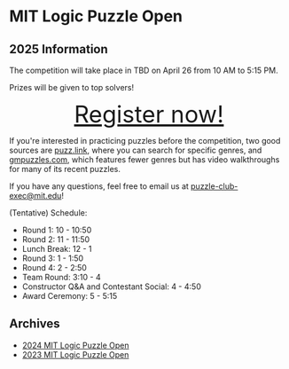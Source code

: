 # MIT Logic Puzzle Open

## 2025 Information

The competition will take place in TBD on April 26 from 10 AM to 5:15 PM.

<!-- The [Instruction Booklet](ib.pdf) is now available. -->

Prizes will be given to top solvers!

<div style="font-size: 3em; text-align: center;">
<a href="https://forms.gle/ifrTxHDCYDTUDUx98">Register now!</a>
</div>

If you're interested in practicing puzzles before the competition, two good sources are [puzz.link](https://puzz.link/), where you can search for specific genres, and [gmpuzzles.com](https://www.gmpuzzles.com/blog/), which features fewer genres but has video walkthroughs for many of its recent puzzles.

If you have any questions, feel free to email us at puzzle-club-exec@mit.edu!

(Tentative) Schedule:

- Round 1: 10 - 10:50
- Round 2: 11 - 11:50
- Lunch Break: 12 - 1
- Round 3: 1 - 1:50
- Round 4: 2 - 2:50
- Team Round: 3:10 - 4
- Constructor Q&A and Contestant Social: 4 - 4:50
- Award Ceremony: 5 - 5:15

## Archives

- [2024 MIT Logic Puzzle Open](2024/index.html)
- [2023 MIT Logic Puzzle Open](2023/index.html)
